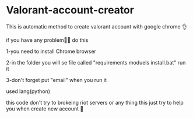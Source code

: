 # Valorant-account-creator
This is automatic method  to create valorant account with google chrome 👌

if you have any problem🤦‍♀️ do this 

1-you need to install Chrome browser 

2-in the folder you will se file called "requirements moduels install.bat" run it

3-don't forget put "email" when you run it


used lang(python)




this code don't try to brokeing riot servers or any thing this just try to help you when create new account 🙌

